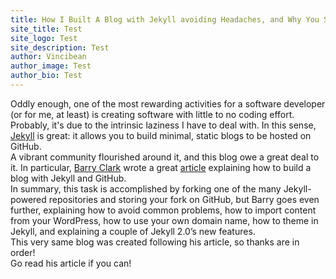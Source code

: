 ```yaml
---
title: How I Built A Blog with Jekyll avoiding Headaches, and Why You Should Too!
site_title: Test
site_logo: Test
site_description: Test
author: Vincibean
author_image: Test
author_bio: Test
---
```

Oddly enough, one of the most rewarding activities for a software developer (or for me, at least) is creating software with little to no coding effort. Probably, it's due to the intrinsic laziness I have to deal with. 
In this sense, [Jekyll](https://jekyllrb.com/) is great: it allows you to build minimal, static blogs to be hosted on GitHub.  
A vibrant community flourished around it, and this blog owe a great deal to it. 
In particular, [Barry Clark](http://www.smashingmagazine.com/author/barryclark/) wrote a great [article](http://www.smashingmagazine.com/2014/08/build-blog-jekyll-github-pages/) explaining how to build a blog with Jekyll and GitHub.  
In summary, this task is accomplished by forking one of the many Jekyll-powered repositories and storing your fork on GitHub, but Barry goes even further, explaining how to avoid common problems, how to import content from your WordPress, how to use your own domain name, how to theme in Jekyll, and explaining a couple of Jekyll 2.0’s new features.  
This very same blog was created following his article, so thanks are in order!  
Go read his article if you can!
